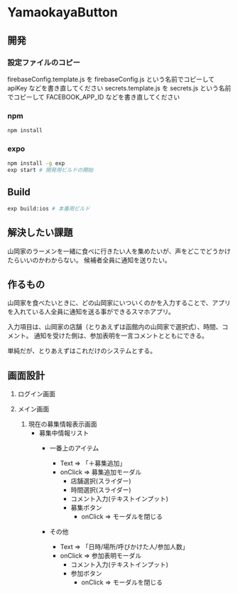 # YamaokayaButton

## 開発

### 設定ファイルのコピー
firebaseConfig.template.js を firebaseConfig.js という名前でコピーして apiKey などを書き直してください
secrets.template.js を secrets.js という名前でコピーして FACEBOOK_APP_ID などを書き直してください

### npm
```sh
npm install
```

### expo
```sh
npm install -g exp
exp start # 開発用ビルドの開始
```

## Build
```sh
exp build:ios # 本番用ビルド
```


## 解決したい課題
山岡家のラーメンを一緒に食べに行きたい人を集めたいが、声をどこでどうかけたらいいのかわからない。
候補者全員に通知を送りたい。

## 作るもの
山岡家を食べたいときに、どの山岡家にいついくのかを入力することで、アプリを入れている人全員に通知を送る事ができるスマホアプリ。

入力項目は、山岡家の店舗（とりあえずは函館内の山岡家で選択式）、時間、コメント。
通知を受けた側は、参加表明を一言コメントとともにできる。

単純だが、とりあえずはこれだけのシステムとする。

## 画面設計
1. ログイン画面

1. メイン画面
    1. 現在の募集情報表示画面
        - 募集中情報リスト
            - 一番上のアイテム 
                - Text => 「＋募集追加」
                - onClick => 募集追加モーダル
                    - 店舗選択(スライダー)
                    - 時間選択(スライダー)
                    - コメント入力(テキストインプット)
                    - 募集ボタン
                        - onClick => モーダルを閉じる

            - その他
                - Text => 「日時/場所/呼びかけた人/参加人数」
                - onClick => 参加表明モーダル
                    - コメント入力(テキストインプット)
                    - 参加ボタン
                        - onClick => モーダルを閉じる